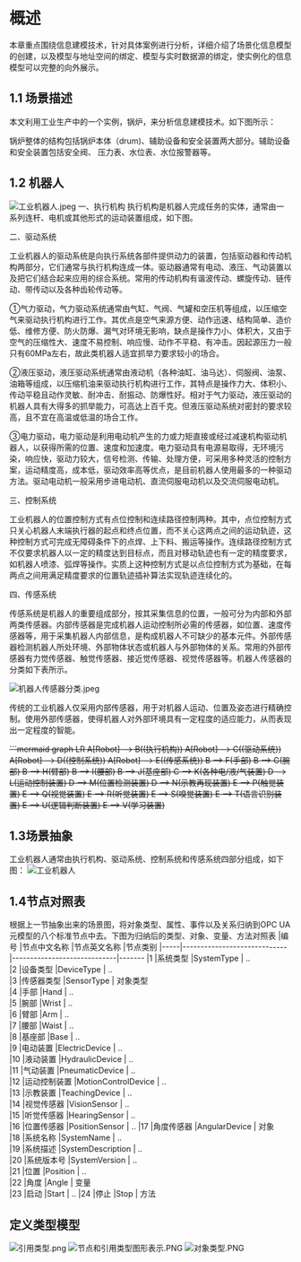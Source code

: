 # 概述
本章重点围绕信息建模技术，针对具体案例进行分析，详细介绍了场景化信息模型的创建，以及模型与地址空间的绑定、模型与实时数据源的绑定，使实例化的信息模型可以完整的向外展示。

## 1.1 场景描述
本文利用工业生产中的一个实例，锅炉，来分析信息建模技术。如下图所示：

锅炉整体的结构包括锅炉本体（drum)、辅助设备和安全装置两大部分。辅助设备和安全装置包括安全阀、
压力表、水位表、水位报警器等。
## 1.2 机器人

![工业机器人.jpeg](https://i.loli.net/2020/04/04/KezSEiOVowUXMtd.jpg)
 一、执行机构
执行机构是机器人完成任务的实体，通常由一系列连杆、电机或其他形式的运动装置组成，如下图。

二、驱动系统

工业机器人的驱动系统是向执行系统各部件提供动力的装置，包括驱动器和传动机构两部分，它们通常与执行机构连成一体。驱动器通常有电动、液压、气动装置以及把它们结合起来应用的综合系统。常用的传动机构有谐波传动、螺旋传动、链传动、带传动以及各种齿轮传动等。

①气力驱动，气力驱动系统通常由气缸、气阀、气罐和空压机等组成，以压缩空气来驱动执行机构进行工作。其优点是空气来源方便、动作迅速、结构简单、造价低、维修方便、防火防爆、漏气对环境无影响，缺点是操作力小、体积大，又由于空气的压缩性大、速度不易控制、响应慢、动作不平稳、有冲击。因起源压力一般只有60MPa左右，故此类机器人适宜抓举力要求较小的场合。

②液压驱动，液压驱动系统通常由液动机（各种油缸、油马达）、伺服阀、油泵、油箱等组成，以压缩机油来驱动执行机构进行工作，其特点是操作力大、体积小、传动平稳且动作灵敏、耐冲击、耐振动、防爆性好。相对于气力驱动，液压驱动的机器人具有大得多的抓举能力，可高达上百千克。但液压驱动系统对密封的要求较高，且不宜在高温或低温的场合工作。

③电力驱动，电力驱动是利用电动机产生的力或力矩直接或经过减速机构驱动机器人，以获得所需的位置、速度和加速度。电力驱动具有电源易取得，无环境污染，响应快，驱动力较大，信号检测、传输、处理方便，可采用多种灵活的控制方案，运动精度高，成本低，驱动效率高等优点，是目前机器人使用最多的一种驱动方法。驱动电动机一般采用步进电动机、直流伺服电动机以及交流伺服电动机。

三、控制系统

工业机器人的位置控制方式有点位控制和连续路径控制两种。其中，点位控制方式只关心机器人末端执行器的起点和终点位置，而不关心这两点之间的运动轨迹，这种控制方式可完成无障碍条件下的点焊、上下料、搬运等操作。连续路径控制方式不仅要求机器人以一定的精度达到目标点，而且对移动轨迹也有一定的精度要求，如机器人喷漆、弧焊等操作。实质上这种控制方式是以点位控制方式为基础，在每两点之间用满足精度要求的位置轨迹插补算法实现轨迹连续化的。

四、传感系统

传感系统是机器人的重要组成部分，按其采集信息的位置，一般可分为内部和外部两类传感器。内部传感器是完成机器人运动控制所必需的传感器，如位置、速度传感器等，用于采集机器人内部信息，是构成机器人不可缺少的基本元件。外部传感器检测机器人所处环境、外部物体状态或机器人与外部物体的关系。常用的外部传感器有力觉传感器、触觉传感器、接近觉传感器、视觉传感器等。机器人传感器的分类如下表所示。

![机器人传感器分类.jpeg](https://i.loli.net/2020/04/04/sZznE3c45erNxS2.jpg)

传统的工业机器人仅采用内部传感器，用于对机器人运动、位置及姿态进行精确控制。使用外部传感器，使得机器人对外部环境具有一定程度的适应能力，从而表现出一定程度的智能。

~~```mermaid
graph LR
A[Robot] --> B((执行机构))
A[Robot] --> C((驱动系统))
A[Robot] --> D((控制系统))
A[Robot] --> E((传感系统))
B --> F(手部)
B --> G(腕部)
B --> H(臂部)
B --> I(腰部)
B --> J(基座部)
C --> K(各种电/液/气装置)
D --> L(运动控制装置)
D --> M(位置检测装置)
D --> N(示教再现装置)
E --> P(触觉装置)
E --> Q(视觉装置)
E --> R(听觉装置)
E --> S(嗅觉装置)
E --> T(语言识别装置)
E --> U(逻辑判断装置)
E --> V(学习装置)~~
## 1.3场景抽象
工业机器人通常由执行机构、驱动系统、控制系统和传感系统四部分组成，如下图：
![工业机器人](https://i.loli.net/2020/04/19/GkoHFus91IlWE3i.png)
## 1.4节点对照表
根据上一节抽象出来的场景图，将对象类型、属性、事件以及关系归纳到OPC UA元模型的八个标准节点中去。下图为归纳后的类型、对象、变量、方法对照表
|编号  |节点中文名称                  |节点英文名称                  |节点类别
|-----|-----------------------------|-----------------------------|-------
|1    |系统类型            			|SystemType            		  | ..      
|2    |设备类型           			|DeviceType            		  | ..  
|3    |传感器类型				 	    |SensorType					  | 对象类型    
|4    |手部				 			|Hand						  |  ..     
|5    |腕部				 			|Wrist						  |  ..   
|6    |臂部							|Arm						  |  ..     
|7    |腰部							|Waist						  |  ..     
|8    |基座部						|Base						  |  ..     
|9    |电动装置				  		|ElectricDevice				  |  ..     
|10    |液动装置					  	|HydraulicDevice			  |  ..     
|11    |气动装置					  	|PneumaticDevice			  |  ..     
|12    |运动控制装置					|MotionControlDevice		  |  ..        
|13    |示教装置					  	|TeachingDevice				  |  ..          
|14    |视觉传感器					|VisionSensor			      |  ..     
|15    |听觉传感器					|HearingSensor			      |  ..  
|16    |位置传感器					|PositionSensor				  |  .. 
|17    |角度传感器					|AngularDevice				  |  对象              
|18    |系统名称						|SystemName					  |  ..  
|19    |系统描述						|SystemDescription			  |  ..  
|20    |系统版本号					|SystemVersion				  |  ..  
|21    |位置						  	|Position					  |  ..  
|22    |角度						  	|Angle						  |  变量   
|23    |启动					  		|Start						  |  .. 
|24    |停止					  		|Stop						  |  方法
## 定义类型模型
![引用类型.png](https://i.loli.net/2020/04/18/UYnLEjirJSbZsf7.png)
![节点和引用类型图形表示.PNG](https://i.loli.net/2020/04/19/wxk3M5uQlNoarAj.png)
![对象类型.PNG](https://i.loli.net/2020/04/19/FdI3cDsWnbhEVfe.png)

<!--stackedit_data:
eyJoaXN0b3J5IjpbOTI0OTg2MDA2LDg0OTQ3MTU2MCwtMTQyMz
MxOTQ1NiwtOTIyODEzNzkzLDE0NjYxNjY3NzEsMjE0NTU3NzIw
MiwxNTU4MTAxNDQsMjA1NjQ1NTY1Niw1MzI1NjI4MTMsMTQ1Mj
c3NTEwMSwzNzYxMzc5OTUsLTM0MjE0NzI1OSw4NjI4MDg5NTIs
LTQxOTM2OTY4MiwtMTE3NjY0MDM0NiwtMTYxNDUwMjY1LC04OT
IxMzQ3NDgsLTE0MjMyMDc0MDMsLTg5MjEzNDc0OCwzOTAxNTQy
M119
-->